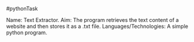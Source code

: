 #pythonTask

Name: Text Extractor.
Aim: The program retrieves the text content of a website and then stores it as a .txt file.
Languages/Technologies: A simple python program.
